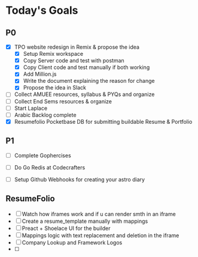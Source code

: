 # Today's Goals

## P0
- [x] TPO website redesign in Remix & propose the idea
	- [x] Setup Remix workspace
	- [x] Copy Server code and test with postman
	- [x] Copy Client code and test manually if both working
	- [x] Add Million.js
	- [x] Write the document explaining the reason for change
	- [x] Propose the idea in Slack
- [ ] Collect AMUEE resources, syllabus & PYQs and organize
- [ ] Collect End Sems resources & organize
- [ ] Start Laplace
- [ ] Arabic Backlog complete
- [x] Resumefolio Pocketbase DB for submitting buildable Resume & Portfolio
## P1
- [ ] Complete Gophercises
- [ ] Do Go Redis at Codecrafters
- [ ] Setup Github Webhooks for creating your astro diary


## ResumeFolio
- [ ] Watch how iframes work and if u can render smth in an iframe
- [ ] Create a resume_template manually with mappings
- [ ] Preact + Shoelace UI for the builder
- [ ] Mappings logic with text replacement and deletion in the iframe
- [ ] Company Lookup and Framework Logos
- [ ] 